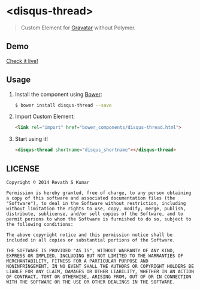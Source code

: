 
# &lt;disqus-thread&gt;
> Custom Element for [Gravatar](http://en.gravatar.com) without Polymer.

## Demo

[Check it live!](http://revathskumar.github.io/disqus-thread)

## Usage

1. Install the component using [Bower](http://bower.io/):

    ```sh
    $ bower install disqus-thread --save
    ```

2. Import Custom Element:

    ```html
    <link rel="import" href="bower_components/disqus-thread.html">
    ```

4. Start using it!

    ```html
    <disqus-thread shortname="disqus_shortname"></disqus-thread>
    ```

## LICENSE

```
Copyright © 2014 Revath S Kumar

Permission is hereby granted, free of charge, to any person obtaining
a copy of this software and associated documentation files (the
"Software"), to deal in the Software without restriction, including
without limitation the rights to use, copy, modify, merge, publish,
distribute, sublicense, and/or sell copies of the Software, and to
permit persons to whom the Software is furnished to do so, subject to
the following conditions:

The above copyright notice and this permission notice shall be
included in all copies or substantial portions of the Software.

THE SOFTWARE IS PROVIDED "AS IS", WITHOUT WARRANTY OF ANY KIND,
EXPRESS OR IMPLIED, INCLUDING BUT NOT LIMITED TO THE WARRANTIES OF
MERCHANTABILITY, FITNESS FOR A PARTICULAR PURPOSE AND
NONINFRINGEMENT. IN NO EVENT SHALL THE AUTHORS OR COPYRIGHT HOLDERS BE
LIABLE FOR ANY CLAIM, DAMAGES OR OTHER LIABILITY, WHETHER IN AN ACTION
OF CONTRACT, TORT OR OTHERWISE, ARISING FROM, OUT OF OR IN CONNECTION
WITH THE SOFTWARE OR THE USE OR OTHER DEALINGS IN THE SOFTWARE.
```
